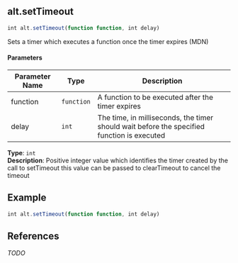 [//]: # (version=c364ec0449bcdd47d6b810322697a31263ff60bb929455266ce7b076231b93d4)

## alt.setTimeout

```js
int alt.setTimeout(function function, int delay)
```

Sets a timer which executes a function once the timer expires (MDN)

#### Parameters
| Parameter Name | Type | Description |
| -------------- | ----------- | ----------- |
| function | `function` | A function to be executed after the timer expires |
| delay | `int` | The time, in milliseconds, the timer should wait before the specified function is executed |#### Return

**Type**: `int`  
**Description**: Positive integer value which identifies the timer created by the call to setTimeout this value can be passed to clearTimeout to cancel the timeout  


## Example

```js
int alt.setTimeout(function function, int delay)
```

## References

*TODO*
